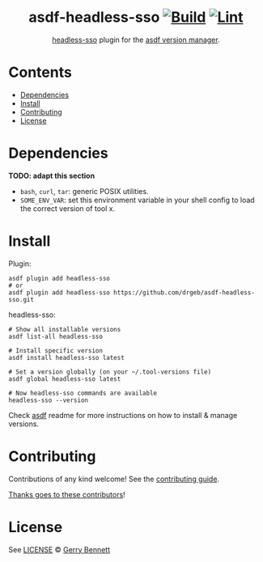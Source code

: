 <div align="center">

# asdf-headless-sso [![Build](https://github.com/drgeb/asdf-headless-sso/actions/workflows/build.yml/badge.svg)](https://github.com/drgeb/asdf-headless-sso/actions/workflows/build.yml) [![Lint](https://github.com/drgeb/asdf-headless-sso/actions/workflows/lint.yml/badge.svg)](https://github.com/drgeb/asdf-headless-sso/actions/workflows/lint.yml)


[headless-sso](https://github.com/mziyabo/headless-sso) plugin for the [asdf version manager](https://asdf-vm.com).

</div>

# Contents

- [Dependencies](#dependencies)
- [Install](#install)
- [Contributing](#contributing)
- [License](#license)

# Dependencies

**TODO: adapt this section**

- `bash`, `curl`, `tar`: generic POSIX utilities.
- `SOME_ENV_VAR`: set this environment variable in your shell config to load the correct version of tool x.

# Install

Plugin:

```shell
asdf plugin add headless-sso
# or
asdf plugin add headless-sso https://github.com/drgeb/asdf-headless-sso.git
```

headless-sso:

```shell
# Show all installable versions
asdf list-all headless-sso

# Install specific version
asdf install headless-sso latest

# Set a version globally (on your ~/.tool-versions file)
asdf global headless-sso latest

# Now headless-sso commands are available
headless-sso --version
```

Check [asdf](https://github.com/asdf-vm/asdf) readme for more instructions on how to
install & manage versions.

# Contributing

Contributions of any kind welcome! See the [contributing guide](contributing.md).

[Thanks goes to these contributors](https://github.com/drgeb/asdf-headless-sso/graphs/contributors)!

# License

See [LICENSE](LICENSE) © [Gerry Bennett](https://github.com/drgeb/)

